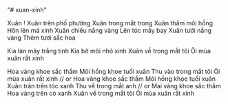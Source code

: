 "# xuan-xinh" 

Xuân !
Xuân trên phố phường
Xuân trong mắt trong
Xuân thắm môi hồng
Hôn lên má xinh
Xuân chiếu nắng vàng
Lên tóc mây bay
Xuân tưới nắng vàng
Thêm tươi sắc hoa

Kia làn mây trắng tinh
Kia bờ môi nhỏ xinh
Xuân về trong mắt tôi
Ôi mùa xuân rất xinh

Hoa vàng khoe sắc thắm
Môi hồng khoe tuổi xuân
Thu vào trong mắt tôi
Ôi mùa xuân rất xinh
// or
Hoa vàng khoe sắc thắm
Môi hồng khoe tuổi xuân
Xuân tràn trên tóc xanh
Thu vể trong mắt anh
// or
Mai vàng khoe sắc thắm 
Hoa vàng trên cỏ xanh
Xuân về trong mắt tôi
Ôi mùa xuân rất xinh




